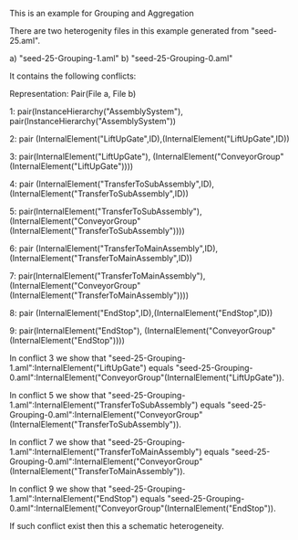 This is an example for Grouping and Aggregation

There are two heterogenity files in this example generated from "seed-25.aml".

a) "seed-25-Grouping-1.aml"
b) "seed-25-Grouping-0.aml"

It contains the following conflicts:

Representation: Pair(File a, File b)

1: pair(InstanceHierarchy("AssemblySystem"), pair(InstanceHierarchy("AssemblySystem"))

2: pair (InternalElement("LiftUpGate",ID),(InternalElement("LiftUpGate",ID))

3: pair(InternalElement("LiftUpGate"), (InternalElement("ConveyorGroup"(InternalElement("LiftUpGate"))))


4: pair (InternalElement("TransferToSubAssembly",ID),(InternalElement("TransferToSubAssembly",ID))

5: pair(InternalElement("TransferToSubAssembly"), (InternalElement("ConveyorGroup"(InternalElement("TransferToSubAssembly"))))


6: pair (InternalElement("TransferToMainAssembly",ID),(InternalElement("TransferToMainAssembly",ID))

7: pair(InternalElement("TransferToMainAssembly"), (InternalElement("ConveyorGroup"(InternalElement("TransferToMainAssembly"))))


8: pair (InternalElement("EndStop",ID),(InternalElement("EndStop",ID))

9: pair(InternalElement("EndStop"), (InternalElement("ConveyorGroup"(InternalElement("EndStop"))))




In conflict 3 we show that "seed-25-Grouping-1.aml":InternalElement("LiftUpGate") equals "seed-25-Grouping-0.aml":InternalElement("ConveyorGroup"(InternalElement("LiftUpGate")). 

In conflict 5 we show that "seed-25-Grouping-1.aml":InternalElement("TransferToSubAssembly") equals "seed-25-Grouping-0.aml":InternalElement("ConveyorGroup"(InternalElement("TransferToSubAssembly")). 

In conflict 7 we show that "seed-25-Grouping-1.aml":InternalElement("TransferToMainAssembly") equals "seed-25-Grouping-0.aml":InternalElement("ConveyorGroup"(InternalElement("TransferToMainAssembly")). 

In conflict 9 we show that "seed-25-Grouping-1.aml":InternalElement("EndStop") equals "seed-25-Grouping-0.aml":InternalElement("ConveyorGroup"(InternalElement("EndStop")). 


If such conflict exist then this a schematic heterogeneity.